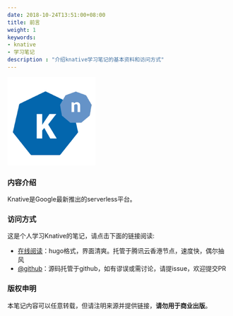 ```yaml
---
date: 2018-10-24T13:51:00+08:00
title: 前言
weight: 1
keywords:
- knative
- 学习笔记
description : "介绍knative学习笔记的基本资料和访问方式"
---
```


![](introduction/images/knative-logo.png)

### 内容介绍

Knative是Google最新推出的serverless平台。

### 访问方式

这是个人学习Knative的笔记，请点击下面的链接阅读:

- [在线阅读](https://skyao.io/learning-knative/)：hugo格式，界面清爽。托管于腾讯云香港节点，速度快，偶尔抽风
- [@github](https://github.com/skyao/learning-knative/)：源码托管于github，如有谬误或需讨论，请提issue，欢迎提交PR

### 版权申明

本笔记内容可以任意转载，但请注明来源并提供链接，**请勿用于商业出版**。


